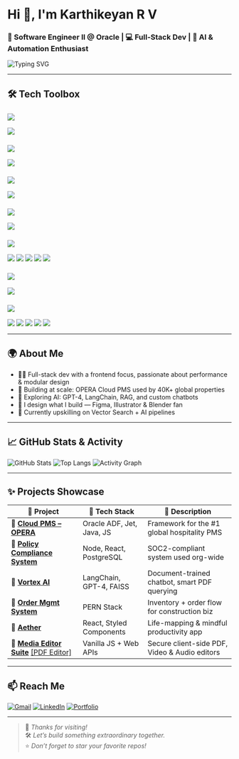 # Hi 👋, I'm Karthikeyan R V  
### 🚀 Software Engineer II @ Oracle | 💻 Full-Stack Dev | 🤖 AI & Automation Enthusiast

![Typing SVG](https://readme-typing-svg.demolab.com?font=Fira+Code&pause=1000&color=37BCF6&width=500&lines=Engineer+by+day%2C+Creator+by+night.;Building+scalable+apps+%F0%9F%9A%80;AI%2C+Design+%26+Dev+%F0%9F%92%BB+%2B+%F0%9F%A4%96;Let%E2%80%99s+build+something+amazing!)

---

## 🛠️ Tech Toolbox

### <img src="https://img.shields.io/badge/Programming Languages-000000?style=for-the-badge&logo=codingninjas&logoColor=white"/>

<p align="left">
  <img src="https://skillicons.dev/icons?i=ts,js,java,py,cpp,c,sql,html,css,scss&theme=light" />
</p>

### <img src="https://img.shields.io/badge/Frameworks & Libraries-0052cc?style=for-the-badge&logo=vercel&logoColor=white"/>

<p align="left">
  <img src="https://skillicons.dev/icons?i=react,redux,nextjs,nodejs,flask&theme=light" />
</p>

### <img src="https://img.shields.io/badge/Databases & Backend-336791?style=for-the-badge&logo=postgresql&logoColor=white"/>

<p align="left">
  <img src="https://skillicons.dev/icons?i=postgres,mongodb,firebase&theme=light" />
</p>

### <img src="https://img.shields.io/badge/CI/CD & Testing Tools-292929?style=for-the-badge&logo=githubactions&logoColor=white"/>

<p align="left">
  <img src="https://skillicons.dev/icons?i=git,selenium,jest,jenkins&theme=light" />
</p>

### <img src="https://img.shields.io/badge/AI / ML & Automation-FECC00?style=for-the-badge&logo=openai&logoColor=black"/>

<p align="left">
  <img src="https://img.shields.io/badge/LangChain-5/10-informational?style=for-the-badge&logo=python&logoColor=white" />
  <img src="https://img.shields.io/badge/OpenAI%20API-5/10-ff69b4?style=for-the-badge&logo=openai&logoColor=white" />
  <img src="https://img.shields.io/badge/RAG%20Pipelines-5/10-yellowgreen?style=for-the-badge" />
  <img src="https://img.shields.io/badge/FAISS%20VectorDB-5/10-blueviolet?style=for-the-badge" />
  <img src="https://img.shields.io/badge/Prompt%20Engineering-5/10-success?style=for-the-badge" />
</p>

### <img src="https://img.shields.io/badge/Design & Creative Tools-e34f26?style=for-the-badge&logo=adobe&logoColor=white"/>

<p align="left">
  <img src="https://skillicons.dev/icons?i=figma,xd,ai,blender&theme=light" />
</p>

### <img src="https://img.shields.io/badge/Others-777BB4?style=for-the-badge&logo=oracle&logoColor=white"/>

<p align="left">
  <img src="https://img.shields.io/badge/Oracle%20ADF-lightgrey?style=for-the-badge&logo=oracle" />
  <img src="https://img.shields.io/badge/OracleJet-darkred?style=for-the-badge&logo=oracle" />
  <img src="https://img.shields.io/badge/Cypress Automation-17202A?style=for-the-badge&logo=cypress&logoColor=white" />
  <img src="https://img.shields.io/badge/JIRA-0052CC?style=for-the-badge&logo=jira&logoColor=white" />
  <img src="https://img.shields.io/badge/Jekyll-CC0000?style=for-the-badge&logo=jekyll&logoColor=white" />
</p>

---

## 🌍 About Me

- 👨‍💻 Full-stack dev with a frontend focus, passionate about performance & modular design  
- 🏨 Building at scale: OPERA Cloud PMS used by 40K+ global properties  
- 🧠 Exploring AI: GPT-4, LangChain, RAG, and custom chatbots  
- 🎨 I design what I build — Figma, Illustrator & Blender fan  
- 🌱 Currently upskilling on Vector Search + AI pipelines  

---

## 📈 GitHub Stats & Activity

![GitHub Stats](https://github-readme-stats.vercel.app/api?username=KarthikeyanRV2601&show_icons=true&theme=radical&hide_border=true)
![Top Langs](https://github-readme-stats.vercel.app/api/top-langs/?username=KarthikeyanRV2601&layout=compact&theme=radical&hide_border=true)
![Activity Graph](https://github-readme-activity-graph.vercel.app/graph?username=KarthikeyanRV2601&theme=react-dark&hide_border=true&area=true)

---

## ✨ Projects Showcase

| 🚀 Project | 🧰 Tech Stack | 📌 Description |
|--------|------------|-------------|
| 🔗 [**Cloud PMS – OPERA**](https://www.oracle.com/in/hospitality/hotel-property-management/hotel-pms-software/) | Oracle ADF, Jet, Java, JS | Framework for the #1 global hospitality PMS |
| 🔗 [**Policy Compliance System**](https://docs.google.com/document/d/1UgFN7qpVdGrDzPuNyUg97LLtxXgkvLk8vITuKfN3IxM/edit?usp=sharing) | Node, React, PostgreSQL | SOC2-compliant system used org-wide |
| 🔗 [**Vortex AI**](https://github.com/KarthikeyanRV2601/Vortex-AI/tree/main) | LangChain, GPT-4, FAISS | Document-trained chatbot, smart PDF querying |
| 🔗 [**Order Mgmt System**](https://contra.com/p/7g2mWsbR-order-management-system) | PERN Stack | Inventory + order flow for construction biz |
| 🔗 [**Aether**](https://contra.com/p/NUoYZ2BM-aether) | React, Styled Components | Life-mapping & mindful productivity app |
| 🔗 [**Media Editor Suite**](https://contra.com/p/AEMYlRUU-safe-video-kit-secure-and-seamless-video-editing-and-sharing) [[PDF Editor]](https://contra.com/p/gBUYWE3R-safe-pdf-kit-empowering-secure-and-seamless-pdf-editing) | Vanilla JS + Web APIs | Secure client-side PDF, Video & Audio editors |

---

## 📫 Reach Me

[![Gmail](https://img.shields.io/badge/Gmail-EA4335?style=for-the-badge&logo=gmail&logoColor=white)](mailto:karthikeyan.r.v.2601@gmail.com)
[![LinkedIn](https://img.shields.io/badge/LinkedIn-0072b1?style=for-the-badge&logo=linkedin&logoColor=white)](https://www.linkedin.com/in/karthikeyan-r-v-549b861b6/)
[![Portfolio](https://img.shields.io/badge/Portfolio-000000?style=for-the-badge&logo=internet-explorer&logoColor=white)](https://karthikeyan-r-v-portfolio.netlify.app/)

---

> 🌟 *Thanks for visiting!*  
> 🛠️ *Let’s build something extraordinary together.*  
> ⭐️ *Don’t forget to star your favorite repos!*
